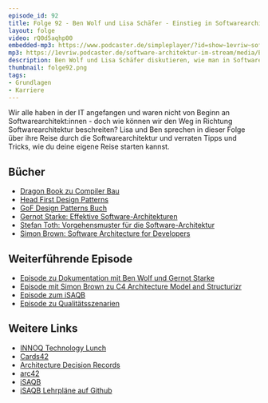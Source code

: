 ```yaml
---
episode_id: 92
title: Folge 92 - Ben Wolf und Lisa Schäfer - Einstieg in Softwarearchitektur
layout: folge
video: rQ0d5aqhp00
embedded-mp3: https://www.podcaster.de/simpleplayer/?id=show~1evriw~software-architektur-im-stream~pod-e9033a8af3d97c04f8294552d9&v=1637404078
mp3: https://1evriw.podcaster.de/software-architektur-im-stream/media/EinstiegSoftwareArchitektur.mp3
description: Ben Wolf und Lisa Schäfer diskutieren, wie man in Software-Architektur einsteigen kann.
thumbnail: folge92.png
tags:
- Grundlagen
- Karriere
---
```


Wir alle haben in der IT angefangen und waren nicht von Beginn an
Softwarearchitekt:innen - doch wie können wir den Weg in Richtung
Softwarearchitektur beschreiten? Lisa und Ben sprechen in dieser Folge
über ihre Reise durch die Softwarearchitektur und verraten
Tipps und Tricks, wie du deine eigene Reise starten kannst.

## Bücher

* [Dragon Book zu Compiler Bau](https://amzn.to/3FsJdh8)
* [Head First Design Patterns](https://amzn.to/3ny4VtT)
* [GoF Design Patterns Buch](https://amzn.to/3nBDYpw)
* [Gernot Starke: Effektive Software-Architekturen](https://amzn.to/3CC6Thp)
* [Stefan Toth: Vorgehensmuster für die Software-Architektur](https://amzn.to/3oLBJPB)
* [Simon Brown: Software Architecture for Developers](https://softwarearchitecturefordevelopers.com/)

## Weiterführende Episode

* [Episode zu Dokumentation mit Ben Wolf und Gernot Starke](/2021/10/28/folge87.html)
* [Episode mit Simon Brown zu C4 Architecture Model and Structurizr](/2021/01/22/folge36.html)
* [Episode zum iSAQB](/2020/06/26/folge003.html)
* [Episode zu Qualitätsszenarien](/2021/07/16/folge67.html)

## Weitere Links

* [INNOQ Technology Lunch](https://www.innoq.com/de/technology-lunch/)
* [Cards42](https://cards42.org)
* [Architecture Decision Records](https://www.cognitect.com/blog/2011/11/15/documenting-architecture-decisions)
* [arc42](https://arc42.org)
* [iSAQB](https://www.isaqb.org)
* [iSAQB Lehrpläne auf Github](https://isaqb-org.github.io)
